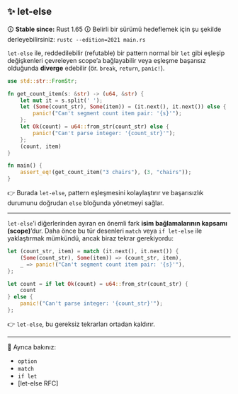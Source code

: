 ## ✨ let-else

🛈 **Stable since:** Rust 1.65
🛈 Belirli bir sürümü hedeflemek için şu şekilde derleyebilirsiniz:
`rustc --edition=2021 main.rs`

`let-else` ile, reddedilebilir (refutable) bir pattern normal bir `let` gibi eşleşip değişkenleri çevreleyen scope’a bağlayabilir veya eşleşme başarısız olduğunda **diverge** edebilir (ör. `break`, `return`, `panic!`).

```rust
use std::str::FromStr;

fn get_count_item(s: &str) -> (u64, &str) {
    let mut it = s.split(' ');
    let (Some(count_str), Some(item)) = (it.next(), it.next()) else {
        panic!("Can't segment count item pair: '{s}'");
    };
    let Ok(count) = u64::from_str(count_str) else {
        panic!("Can't parse integer: '{count_str}'");
    };
    (count, item)
}

fn main() {
    assert_eq!(get_count_item("3 chairs"), (3, "chairs"));
}
```

👉 Burada `let-else`, pattern eşleşmesini kolaylaştırır ve başarısızlık durumunu doğrudan `else` bloğunda yönetmeyi sağlar.

---

`let-else`’i diğerlerinden ayıran en önemli fark **isim bağlamalarının kapsamı (scope)**’dur.
Daha önce bu tür desenleri `match` veya `if let-else` ile yaklaştırmak mümkündü, ancak biraz tekrar gerekiyordu:

```rust
let (count_str, item) = match (it.next(), it.next()) {
    (Some(count_str), Some(item)) => (count_str, item),
    _ => panic!("Can't segment count item pair: '{s}'"),
};

let count = if let Ok(count) = u64::from_str(count_str) {
    count
} else {
    panic!("Can't parse integer: '{count_str}'");
};
```

👉 `let-else`, bu gereksiz tekrarları ortadan kaldırır.

---

📖 Ayrıca bakınız:

* `option`
* `match`
* `if let`
* \[let-else RFC]
